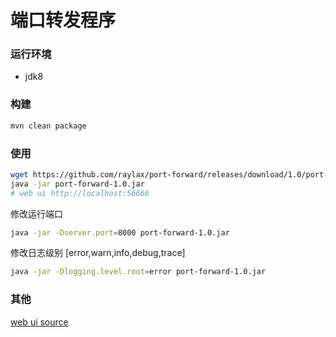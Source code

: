 # 端口转发程序

### 运行环境
* jdk8

### 构建
```bash
mvn clean package
```
### 使用
```bash
wget https://github.com/raylax/port-forward/releases/download/1.0/port-forward-1.0.jar
java -jar port-forward-1.0.jar
# web ui http://localhost:56666
```
修改运行端口
```bash
java -jar -Dserver.port=8000 port-forward-1.0.jar
```
修改日志级别 [error,warn,info,debug,trace]
```bash
java -jar -Dlogging.level.root=error port-forward-1.0.jar
```

### 其他
[web ui source](https://github.com/raylax/port-forward-ui)